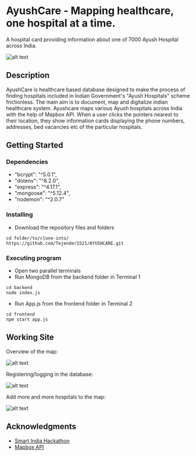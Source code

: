 # AyushCare - Mapping healthcare, one hospital at a time.

A hospital card providing information about one of 7000 Ayush Hospital across India.

![alt text](https://i.ibb.co/HrFjqTQ/hospital-info.jpg)


## Description

AyushCare is healthcare based database designed to make the process of finding hospitals included in Indian Government's "Ayush Hospitals" scheme frictionless. 
The main aim is to document, map and digitalize indian healthcare system. Ayushcare maps various Ayush hospitals across India with the help of Mapbox API. When a user clicks the pointers nearest to their location, they show information cards displaying the phone numbers, addresses, bed vacancies etc of the particular hospitals.

## Getting Started

### Dependencies

 * "bcrypt": "^5.0.1",
 * "dotenv": "^8.2.0",
 * "express": "^4.17.1",
 * "mongoose": "^5.12.4",
 * "nodemon": "^2.0.7"

### Installing

* Download the repository files and folders
```
cd folder/to/clone-into/
https://github.com/Tejender1521/AYUSHCARE.git
```

### Executing program

* Open two parallel terminals
* Run MongoDB from the backend folder in Terminal 1
```
cd backend
node index.js
```
* Run App.js from the frontend folder in Terminal 2
```
cd frontend
npm start app.js
```

## Working Site

Overview of the map: 

![alt text](https://i.ibb.co/8cFhMgx/Screenshot-2022-07-12-002504.jpg)

Registering/logging in the database: 

![alt text](https://i.ibb.co/zxgws0w/Screenshot-2022-07-12-002547.jpg)

Add more and more hospitals to the map: 

![alt text](https://i.ibb.co/Chx6rRF/Screenshot-2022-07-12-002700.jpg)


## Acknowledgments

* [Smart India Hackathon](https://www.sih.gov.in/)
* [Mapbox API](https://docs.mapbox.com/api/overview/)
